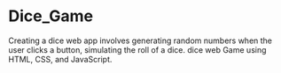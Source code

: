 # Dice_Game

Creating a dice web app involves generating random numbers when the user clicks a button, simulating the roll of a dice. dice web Game using HTML, CSS, and JavaScript.
